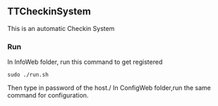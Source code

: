## TTCheckinSystem
This is an automatic Checkin System

### Run
In InfoWeb folder, run this command to get registered
``` shell
sudo ./run.sh
```
Then type in password of the host./
In ConfigWeb folder,run the same command for configuration.
